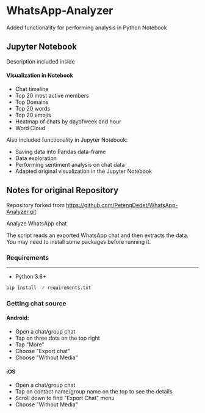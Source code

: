 # WhatsApp-Analyzer
Added functionality for performing analysis in Python Notebook

## Jupyter Notebook
Description included inside

#### Visualization in Notebook

- Chat timeline
- Top 20 most active members
- Top Domains
- Top 20 words
- Top 20 emojis
- Heatmap of chats by dayofweek and hour
- Word Cloud

Also included functionality in Jupyter Notebook:

- Saving data into Pandas data-frame
- Data exploration  
- Performing sentiment analysis on chat data
- Adapted original visualization in the Jupyter Notebook

## Notes for original Repository

Repository forked from https://github.com/PetengDedet/WhatsApp-Analyzer.git

Analyze WhatsApp chat

The script reads an exported WhatsApp chat and then extracts the data. You may need to install some packages before running it.


### Requirements
----------------------
- Python 3.6+
```python
pip install -r requirements.txt
```

### Getting chat source
#### Android:
- Open a chat/group chat
- Tap on three dots on the top right
- Tap "More"
- Choose "Export chat"
- Choose "Without Media"

#### iOS
- Open a chat/group chat
- Tap on contact name/group name on the top to see the details
- Scroll down to find "Export Chat" menu
- Choose "Without Media"
